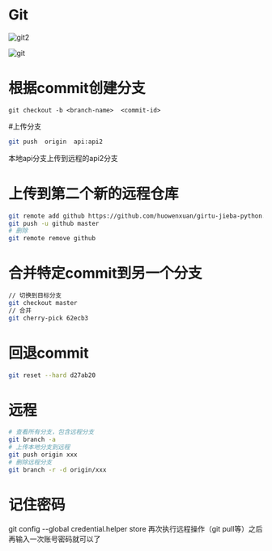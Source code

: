 # Git
![git2](media/git2.jpg)

![git](media/git.jpg)

# 根据commit创建分支
```
git checkout -b <branch-name>  <commit-id>
```

#上传分支
```sh
git push  origin  api:api2
```
本地api分支上传到远程的api2分支

# 上传到第二个新的远程仓库

```sh
git remote add github https://github.com/huowenxuan/girtu-jieba-python.git
git push -u github master
# 删除
git remote remove github
```

# 合并特定commit到另一个分支

```sh
// 切换到目标分支
git checkout master  
// 合并
git cherry-pick 62ecb3 
```

# 回退commit

```sh
git reset --hard d27ab20
```

# 远程

```sh
# 查看所有分支，包含远程分支
git branch -a
# 上传本地分支到远程
git push origin xxx
# 删除远程分支
git branch -r -d origin/xxx
```

# 记住密码
git config --global credential.helper store
再次执行远程操作（git pull等）之后再输入一次账号密码就可以了